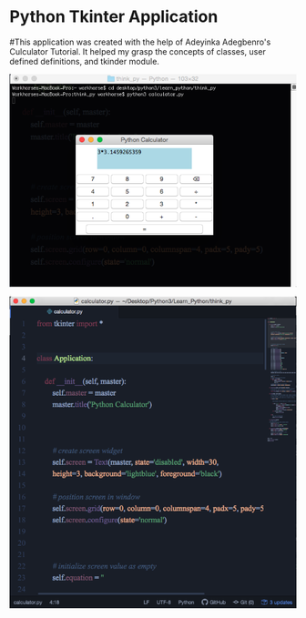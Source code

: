 # Python Tkinter Application

#This application was created with the help of Adeyinka Adegbenro's Culculator Tutorial.
It helped my grasp the concepts of classes, user defined definitions, and tkinder module.



![](images/python_gui.png)


![](images/gui_code.png)

 
